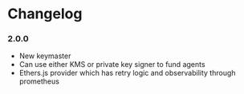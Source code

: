 # Changelog

### 2.0.0

- New keymaster
- Can use either KMS or private key signer to fund agents
- Ethers.js provider which has retry logic and observability through prometheus

